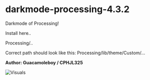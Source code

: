 # darkmode-processing-4.3.2
Darkmode of Processing!

Install here..

Processing/..

Correct path should look like this:
Processing/lib/theme/Custom/...

**Author: Guacamoleboy / CPHJL325**

![Visuals](darkmode-processing-4.3.2/blob/main/DONT%20USE/1.jpg)

